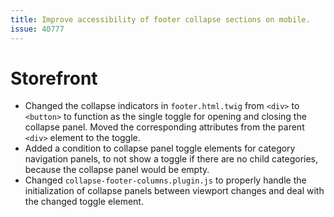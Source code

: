 ```yaml
---
title: Improve accessibility of footer collapse sections on mobile.
issue: 40777
---
```

# Storefront
* Changed the collapse indicators in `footer.html.twig` from `<div>` to `<button>` to function as the single toggle for opening and closing the collapse panel. Moved the corresponding attributes from the parent `<div>` element to the toggle.
* Added a condition to collapse panel toggle elements for category navigation panels, to not show a toggle if there are no child categories, because the collapse panel would be empty.
* Changed `collapse-footer-columns.plugin.js` to properly handle the initialization of collapse panels between viewport changes and deal with the changed toggle element.
